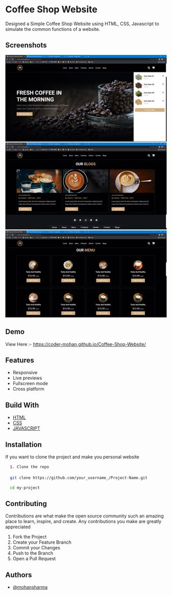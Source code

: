 
# Coffee Shop Website

Designed a Simple Coffee Shop Website using HTML, CSS, Javascript to simulate the common functions
of a website.


## Screenshots

![Home Page](https://github.com/coder-mohan/Coffee-Shop-Website/blob/main/screenshot/Responsive%20Restaurant%20Website%20-%20Google%20Chrome%2024-12-2021%2015_13_36%20(2).png?raw=true)
![Blog Page](https://github.com/coder-mohan/Coffee-Shop-Website/blob/main/screenshot/Responsive%20Restaurant%20Website%20-%20Google%20Chrome%2024-12-2021%2015_14_04%20(2).png?raw=true)
![Menu Page](https://github.com/coder-mohan/Coffee-Shop-Website/blob/main/screenshot/Responsive%20Restaurant%20Website%20-%20Google%20Chrome%2024-12-2021%2015_34_12.png?raw=true)


## Demo

View Here :-  https://coder-mohan.github.io/Coffee-Shop-Website/


## Features

- Responsive
- Live previews
- Fullscreen mode
- Cross platform


## Build With

 - [HTML](https://en.wikipedia.org/wiki/HTML)
 - [CSS](https://en.wikipedia.org/wiki/CSS)
 - [JAVASCRIPT](https://www.javascript.com)


## Installation

If you want to clone the project and make you personal website



```bash
  1. Clone the repo

  git clone https://github.com/your_username_/Project-Name.git
```
```bash
  cd my-project
```

    
## Contributing

Contributions are what make the open source community such an amazing place to learn, inspire, and create. Any contributions you make are greatly appreciated

1. Fork the Project
2. Create your Feature Branch
3. Commit your Changes 
4. Push to the Branch 
5. Open a Pull Request


## Authors

- [@mohansharma](https://www.github.com/coder-mohan)

